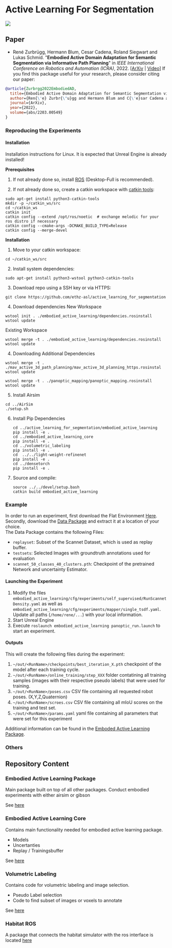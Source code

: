 # Active Learning For Segmentation
![](documentation/movie.gif)
## Paper
* René Zurbrügg, Hermann Blum, Cesar Cadena, Roland Siegwart and Lukas Schmid. "**Embodied Active Domain Adaptation for Semantic Segmentation via Informative Path Planning**" in *IEEE International Conference on Robotics and Automation (ICRA)*, 2022.
  \[[ArXiv](https://arxiv.org/abs/2203.00549) | [Video](https://www.youtube.com/watch?v=FeFPEdZzT3w)]
If you find this package useful for your research, please consider citing our paper:
```bibtex
@article{Zurbrgg2022EmbodiedAD,
  title={Embodied Active Domain Adaptation for Semantic Segmentation via Informative Path Planning},
  author={Ren{\'e} Zurbr{\"u}gg and Hermann Blum and C{\'e}sar Cadena and Roland Y. Siegwart and Lukas Maximilian Schmid},
  journal={ArXiv},
  year={2022},
  volume={abs/2203.00549}
}
```
### Reproducing the Experiments
#### Installation 
Installation instructions for Linux. It is expected that Unreal Engine is already installed!

**Prerequisites**

1. If not already done so, install [ROS](http://wiki.ros.org/ROS/Installation) (Desktop-Full is recommended).

2. If not already done so, create a catkin workspace with [catkin tools](https://catkin-tools.readthedocs.io/en/latest/):

```shell script
sudo apt-get install python3-catkin-tools
mkdir -p ~/catkin_ws/src
cd ~/catkin_ws
catkin init
catkin config --extend /opt/ros/noetic  # exchange melodic for your ros distro if necessary
catkin config --cmake-args -DCMAKE_BUILD_TYPE=Release
catkin config --merge-devel
```

**Installation**

1. Move to your catkin workspace:
```shell script
cd ~/catkin_ws/src
```

2. Install system dependencies:
```shell script
sudo apt-get install python3-wstool python3-catkin-tools
```

3. Download repo using a SSH key or via HTTPS:
```shell script
git clone https://github.com/ethz-asl/active_learning_for_segmentation
```
4. Download dependencies
New Workspace
```shell script
wstool init . ./embodied_active_learning/dependencies.rosinstall
wstool update
```
Existing Workspace
```shell script
wstool merge -t . ./embodied_active_learning/dependencies.rosinstall
wstool update
```

4. Downloading Additional Dependencies
```shell script
wstool merge -t . ./mav_active_3d_path_planning/mav_active_3d_planning_https.rosinstal
wstool update
```
```shell script
wstool merge -t . ./panoptic_mapping/panoptic_mapping.rosinstall
wstool update
```
5. Install Airsim
  ```shell script
  cd ../AirSim
  ./setup.sh
  ```
6. Install Pip Dependencies
   ``` shell script
   cd ../active_learning_for_segmentation/embodied_active_learning
   pip install -e . 
   cd ../embodied_active_learning_core
   pip install -e . 
   cd ../volumetric_labeling
   pip install -e .
   cd  ../../light-weight-refinenet
   pip install -e .
   cd ../densetorch
   pip install -e .
   ```
8. Source and compile:
    ```shell script
    source ../../devel/setup.bash
    catkin build embodied_active_learning
    ```

### Example
In order to run an experiment, first download the Flat Environment [Here](https://drive.google.com/file/d/17TVKpT9kzytpazMqiCQee4QbiRqwl0Qz/view?usp=sharing).
Secondly, download the [Data Package](https://drive.google.com/file/d/17TVKpT9kzytpazMqiCQee4QbiRqwl0Qz/view?usp=sharing) and extract it at a location of your choice.  
The Data Package contains the following Files:
- `replayset`: Subset of the Scannet Dataset, which is used as replay buffer.
- `testsets`: Selected Images with groundtruth annotations used for evaluation
- `scannet_50_classes_40_clusters.pth`: Checkpoint of the pretrained Network and uncertainty Estimator.

#### Launching the Experiment
1. Modify the files `embodied_active_learning/cfg/experiments/self_supervised/RunScannetDensity.yaml` as well as `embodied_active_learning/cfg/experiments/mapper/single_tsdf.yaml`. Update all paths (`/home/rene/...`) with your local information.
2. Start Unreal Engine
3. Execute `roslaunch embodied_active_learning panoptic_run.launch` to start an experiment.

#### Outputs
This will create the following files during the experiment:
1. `~/out/<RunName>/checkpoints/best_iteration_X.pth` checkpoint of the model after each training cycle.
2. `~/out/<RunName>/online_training/step_XXX` folder contatining all training samples (images with their respective pseudo labels) that were used for training. 
3. `~/out/<RunName>/poses.csv` CSV file containing all requested robot poses. (X,Y,Z,Quaternion)
4. `~/out/<RunName>/scroes.csv` CSV file containing all mIoU scores on the training and test set.
5. `~/out/<RunName>/params.yaml` yaml file containing all parameters that were set for this experiment

Additional information can be found in the [Emboded Active Learning Package](embodied_active_learning).


### Others
## Repository Content

### Embodied Active Learning Package
Main package built on top of all other packages. Conduct embodied experiments with either airsim or gibson

See [here](embodied_active_learning)


### Embodied Active Learning Core
Contains main functionality needed for embodied active learning package. 
- Models
- Uncertanties
- Replay / Trainingsbuffer

See [here](embodied_active_learning_core)


### Volumetric Labeling
Contains code for volumetric labeling and image selection.
- Pseudo Label selection
- Code to find subset of images or voxels to annotate

See [here](volumetric_labeling)

### Habitat ROS 
A package that connects the habitat simulator with the ros interface is located [here](habitat_ros/README.md)
